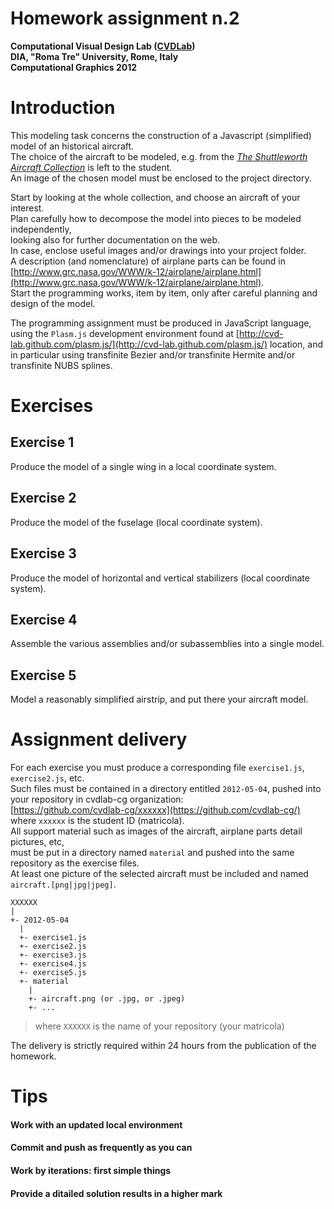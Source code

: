 # Homework assignment n.2
**Computational Visual Design Lab ([CVDLab](https://github.com/cvd-lab))**  
**DIA, "Roma Tre" University, Rome, Italy**  
**Computational Graphics 2012**  

# Introduction

This modeling task concerns the construction of a Javascript (simplified) model of an historical aircraft.  
The choice of the aircraft to be modeled, e.g. from the [*The Shuttleworth Aircraft Collection*](http://www.shuttleworth.org/shuttleworth-collection/aircraft.asp) is left to the student.  
An image of the chosen model must be enclosed to the project directory.  

Start by looking at the whole collection, and choose an aircraft of your interest.  
Plan carefully how to decompose the model into pieces to be modeled independently,  
looking also for further documentation on the web.  
In case, enclose useful images and/or drawings into your project folder.  
A description (and nomenclature) of airplane parts can be found in [http://www.grc.nasa.gov/WWW/k-12/airplane/airplane.html](http://www.grc.nasa.gov/WWW/k-12/airplane/airplane.html).  
Start the programming works, item by item, only after careful planning and design of the model.  

The programming assignment must be produced in JavaScript language,  
using the `Plasm.js` development environment found at [http://cvd-lab.github.com/plasm.js/](http://cvd-lab.github.com/plasm.js/) location, and in particular using transfinite Bezier and/or transfinite Hermite and/or transfinite NUBS splines.


# Exercises

## Exercise 1

Produce the model of a single wing in a local coordinate system.

## Exercise 2

Produce the model of the fuselage (local coordinate system).

## Exercise 3

Produce the model of horizontal and vertical stabilizers (local coordinate system).

## Exercise 4

Assemble the various assemblies and/or subassemblies into a single model. 

## Exercise 5

Model a reasonably simplified airstrip, and put there your aircraft model.

# Assignment delivery

For each exercise you must produce a corresponding file `exercise1.js`, `exercise2.js`, etc.  
Such files must be contained in a directory entitled `2012-05-04`, pushed into your repository in cvdlab-cg organization:  
[https://github.com/cvdlab-cg/xxxxxx](https://github.com/cvdlab-cg/) where `xxxxxx` is the student ID  (matricola).  
All support material such as images of the aircraft, airplane parts detail pictures, etc,  
must be put in a directory named `material` and pushed into the same repository as the exercise files.  
At least one picture of the selected aircraft must be included and named `aircraft.[png|jpg|jpeg]`.


```
XXXXXX
|
+- 2012-05-04
  |
  +- exercise1.js
  +- exercise2.js
  +- exercise3.js
  +- exercise4.js
  +- exercise5.js
  +- material
    |
    +- aircraft.png (or .jpg, or .jpeg)
    +- ...
```

> where `XXXXXX` is the name of your repository (your matricola)

The delivery is strictly required within 24 hours from the publication of the homework.

# Tips

#### Work with an updated local environment

#### Commit and push as frequently as you can

#### Work by iterations: first simple things

#### Provide a ditailed solution results in a higher mark